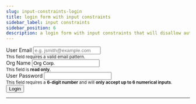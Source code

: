 ```yaml
---
slug: input-constraints-login
title: login form with input constraints
sidebar_label: input constraints
sidebar_position: 6
description: a login form with input constraints that will disallow automated or manual entry of non-matching value patterns - it will POST the input values on submit
---
```


<script src="/js/input-constraints-login.js" defer="defer"></script>

<div class="container margin-vert--xl">
  <div class="row">
    <div class="card col col--12 padding--md">
      <form
        class="card__body"
        method="POST"
        action="/login"
      >
        <div class="row">
          <label for="email" class="margin-right--sm">User Email</label>
          <input
            type="email"
            id="email"
            name="email"
            placeholder="e.g. jsmith@example.com"
            required
          />
        </div>
        <div class="row margin-bottom--md">
          <sub>This field requires a valid email pattern</strong>.</sub>
        </div>
        <div class="row">
          <label for="org-name" class="margin-right--sm">Org Name</label>
          <input
            type="text"
            id="org-name"
            name="org-name"
            value="Org Corp."
            readonly
            required
          />
        </div>
        <div class="row margin-bottom--md">
          <sub>This field is <strong>read only</strong>.</sub>
        </div>
        <div class="row">
          <label for="password" class="margin-right--sm">User Password</label>
          <input
            type="password"
            id="password"
            name="password"
            maxlength="6"
            pattern="[0-9]{6}"
            title="a 6-digit number"
            required
          />
        </div>
        <div class="row margin-bottom--md">
          <sub>This field requires a <strong>6-digit number</strong> and will <strong>only accept up to 6 numerical inputs</strong>.</sub>
        </div>
        <div class="row">
          <button type="submit" class="button button--primary">Login</button>
        </div>
      </form>
    </div>
  </div>
</div>
<hr/>
